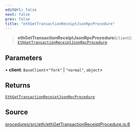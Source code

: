 ```yaml
---
editUrl: false
next: false
prev: false
title: "ethGetTransactionReceiptJsonRpcProcedure"
---
```


> **ethGetTransactionReceiptJsonRpcProcedure**(`client`): [`EthGetTransactionReceiptJsonRpcProcedure`](/reference/tevm/procedures/type-aliases/ethgettransactionreceiptjsonrpcprocedure/)

## Parameters

• **client**: `BaseClient`\<`"fork"` \| `"normal"`, `object`\>

## Returns

[`EthGetTransactionReceiptJsonRpcProcedure`](/reference/tevm/procedures/type-aliases/ethgettransactionreceiptjsonrpcprocedure/)

## Source

[procedures/src/eth/ethGetTransactionReceiptProcedure.js:8](https://github.com/evmts/tevm-monorepo/blob/main/packages/procedures/src/eth/ethGetTransactionReceiptProcedure.js#L8)

